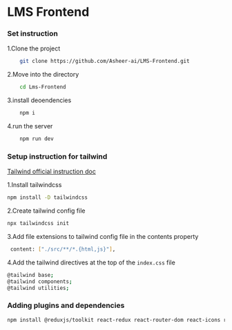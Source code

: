 # LMS Frontend

### Set instruction

1.Clone the project

```bash
    git clone https://github.com/Asheer-ai/LMS-Frontend.git
```
2.Move into the directory
```bash
    cd Lms-Frontend
```
3.install deoendencies

```bash
    npm i
```
4.run the server

```bash
    npm run dev
```


### Setup instruction for tailwind

[Tailwind official instruction doc](https://tailwindcss.com/docs/installation)

1.Install tailwindcss

```bash
npm install -D tailwindcss
```

2.Create  tailwind config file

```bash
npx tailwindcss init
```
3.Add file extensions to tailwind config file in the contents property

```bash
 content: ["./src/**/*.{html,js}"],
 ```

 4.Add the tailwind directives at the top of the `index.css` file

 ```bash
@tailwind base;
@tailwind components;
@tailwind utilities;
```

### Adding plugins and dependencies

```bash
npm install @reduxjs/toolkit react-redux react-router-dom react-icons react-chartjs-2 chart.js daisyui axios react-hot-toast @tailwindcss/line-clamp
```